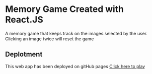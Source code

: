 # Memory Game Created with React.JS
A memory game that keeps track on the images selected by the user.  Clicking an image twice will reset the game

## Deplotment
This web app has been deployed on gitHub pages [Click here to play](https://cuauhtemoc.github.io/clicky-game/)


